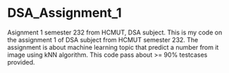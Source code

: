 # DSA_Assignment_1
Asignment 1 semester 232 from HCMUT, DSA subject. 
This is my code on the assignment 1 of DSA subject from HCMUT semester 232.
The assignment is about machine learning topic that predict a number from it image using kNN algorithm. 
This code pass about >= 90% testcases provided.
